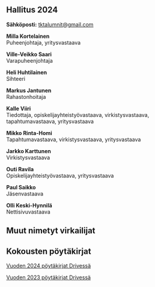 ## Hallitus 2024

**Sähköposti:** tktalumnit@gmail.com

**Milla Kortelainen**<br/>
Puheenjohtaja, yritysvastaava

**Ville-Veikko Saari**<br/>
Varapuheenjohtaja

**Heli Huhtilainen**<br/>
Sihteeri

**Markus Jantunen**<br/>
Rahastonhoitaja

**Kalle Viiri**<br/>
Tiedottaja, opiskelijayhteistyövastaava, virkistysvastaava, tapahtumavastaava, yritysvastaava

**Mikko Rinta-Homi**<br/>
Tapahtumavastaava, virkistysvastaava, yritysvastaava

**Jarkko Karttunen**<br/>
Virkistysvastaava

**Outi Ravila**<br/>
Opiskelijayhteistyövastaava, yritysvastaava

**Paul Saikko**<br/>
Jäsenvastaava

**Olli Keski-Hynnilä**<br/>
Nettisivuvastaava

## Muut nimetyt virkailijat

## Kokousten pöytäkirjat

[Vuoden 2024 pöytäkirjat Drivessä](https://drive.google.com/drive/folders/1mbYcmbhP4mXZdYVnx6NP8YhF6DVUNnaT)

[Vuoden 2023 pöytäkirjat Drivessä](https://drive.google.com/drive/folders/12oN8oljJDjr20P5YC11K-v-bk256kYlS)
